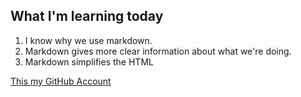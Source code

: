 ## What I'm learning today
1. I know why we use markdown.
1. Markdown gives more clear information about what we're doing.
1. Markdown simplifies the HTML

  [This my GitHub Account](https://github.com/24sint)
